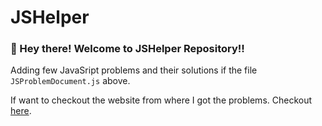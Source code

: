 # JSHelper

### :information_desk_person: Hey there! Welcome to JSHelper Repository!!

Adding few JavaSript problems and their solutions if the file `JSProblemDocument.js` above.

If want to checkout the website from where I got the problems. Checkout [here](https://javascript.onl/problems/).

